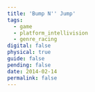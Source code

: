 ```yaml
---
title: 'Bump N'' Jump'
tags:
  - game
  - platform_intellivision
  - genre_racing
digital: false
physical: true
guide: false
pending: false
date: 2014-02-14
permalink: false
---
```

